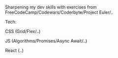 Sharpening my dev skills with exercises from 
FreeCodeCamp/Codewars/Coderbyte/Project Euler/..

Tech:
 
CSS (Grid/Flex/..)

JS (Algorithms/Promises/Async Await/..)

React (..)
